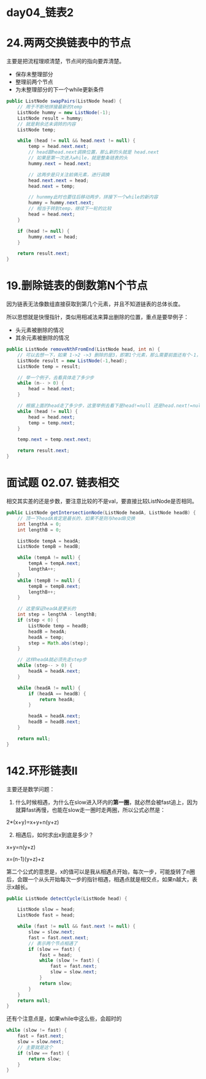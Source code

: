 # day04_链表2

# 24.两两交换链表中的节点

主要是把流程理顺清楚，节点间的指向要弄清楚。

- 保存未整理部分
- 整理前两个节点
- 为未整理部分的下一个while更新条件

```java
public ListNode swapPairs(ListNode head) {
    // 用于不断地拼接最新的temp
    ListNode hummy = new ListNode(-1);
    ListNode result = hummy;
    // 就是剩余还未调转的内容
    ListNode temp;

    while (head != null && head.next != null) {
        temp = head.next.next;
        // head跟head.next调换位置，那么新的头就是 head.next
        // 如果是第一次进入while，就是整条链表的头
        hummy.next = head.next;

        // 这两步是只关注前俩元素，进行调换
        head.next.next = head;
        head.next = temp;

        // hunmmy此时也要往后移动两步，拼接下一个while的新内容
        hummy = hummy.next.next;
        // 相当于转到temp，继续下一轮的比较
        head = head.next;
    }

    if (head != null) {
        hummy.next = head;
    }

    return result.next;
}
```



# 19.删除链表的倒数第N个节点

因为链表无法像数组直接获取到第几个元素，并且不知道链表的总体长度。

所以思想就是快慢指针，类似用相减法来算出删除的位置，重点是要举例子：

- 头元素被删除的情况
- 其余元素被删除的情况

```java
public ListNode removeNthFromEnd(ListNode head, int n) {
    // 可以去想一下，如果 1->2 ->3 删除的是3，即第1个元素，那么需要前面还有个-1，才方便把第一个元素去掉
    ListNode result = new ListNode(-1,head);
    ListNode temp = result;

    // 举一个例子，去看具体走了多少步
    while (n-- > 0) {
        head = head.next;
    }

    // 根据上面的head走了多少步，这里举例去看下是head!=null 还是head.next!=null等
    while (head != null) {
        head = head.next;
        temp = temp.next;
    }

    temp.next = temp.next.next;

    return result.next;
}
```

# 面试题 02.07. 链表相交

相交其实差的还是步数，要注意比较的不是val，要直接比较ListNode是否相同。

```java
public ListNode getIntersectionNode(ListNode headA, ListNode headB) {
    // 顶一下headA肯定是最长的，如果不是则与headB交换
    int lengthA = 0;
    int lengthB = 0;

    ListNode tempA = headA;
    ListNode tempB = headB;

    while (tempA != null) {
        tempA = tempA.next;
        lengthA++;
    }
    while (tempB != null) {
        tempB = tempB.next;
        lengthB++;
    }

    // 这里保证headA是更长的
    int step = lengthA - lengthB;
    if (step < 0) {
        ListNode temp = headB;
        headB = headA;
        headA = temp;
        step = Math.abs(step);
    }

    // 这样headA就必须先走step步
    while (step-- > 0) {
        headA = headA.next;
    }

    while (headA != null) {
        if (headA == headB) {
            return headA;
        }

        headA = headA.next;
        headB = headB.next;
    }

    return null;
}
```

# 142.环形链表II

主要还是数学问题：

1. 什么时候相遇，为什么在slow进入环内的**第一圈**，就必然会被fast追上，因为就算fast再慢，也能在slow走一圈时走两圈，所以公式必然是：

2*(x+y)=x+y+n(y+z)

2. 相遇后，如何求出x到底是多少？

x+y=n(y+z)

x=(n-1)(y+z)+z

第二个公式的意思是，x的值可以是我从相遇点开始，每次一步，可能旋转了n圈后，会跟一个从头开始每次一步的指针相遇，相遇点就是相交点，如果n越大，表示x越长。

```java
public ListNode detectCycle(ListNode head) {

    ListNode slow = head;
    ListNode fast = head;

    while (fast != null && fast.next != null) {
        slow = slow.next;
        fast = fast.next.next;
        // 表示两个节点相遇了
        if (slow == fast) {
            fast = head;
            while (slow != fast) {
                fast = fast.next;
                slow = slow.next;
            }
            return slow;
        }
    }
    return null;
}
```

还有个注意点是，如果while中这么些，会超时的

```java
while (slow != fast) {
    fast = fast.next;
    slow = slow.next;
    // 主要就是这个
    if (slow == fast) {
    	return slow;
    }
}
```

